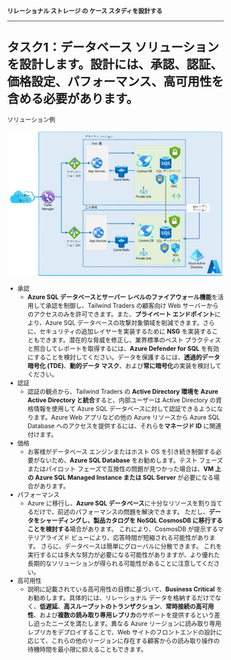 **リレーショナル ストレージ の ケース スタディを設計する**

***

# タスク1：データベース ソリューションを設計します。設計には、承認、認証、価格設定、パフォーマンス、高可用性を含める必要があります。

ソリューション例

![ソリューション例](media/04-01.png)

- 承認
  - **Azure SQL データベースとサーバー レベルのファイアウォール機能**を活用して承認を制御し、Tailwind Traders の顧客向け Web サーバーからのアクセスのみを許可できます。また、**プライベート エンドポイント**により、Azure SQL データベースの攻撃対象領域を削減できます。さらに、セキュリティの追加レイヤーを実装するために **NSG** を実装することもできます。潜在的な脅威を修正し、業界標準のベスト プラクティスと照合してレポートを取得するには、**Azure Defender for SQL** を有効にすることを検討してください。データを保護するには、**透過的データ暗号化 (TDE)**、**動的データ マスク**、および**常に暗号化**の実装を検討してください。
- 認証
  - 認証の観点から、Tailwind Traders の **Active Directory 環境を Azure Active Directory と統合**すると、内部ユーザーは Active Directory の資格情報を使用して Azure SQL データベースに対して認証できるようになります。Azure Web アプリなどの他の Azure リソースから Azure SQL Database へのアクセスを提供するには、それらを**マネージド ID** に関連付けます。
- 価格
  - お客様がデータベース エンジンまたはホスト OS を引き続き制御する必要がないため、**Azure SQL Database** をお勧めします。テスト フェーズまたはパイロット フェーズで互換性の問題が見つかった場合は、**VM 上の Azure SQL Managed Instance または SQL Server** が必要になる場合があります。
- パフォーマンス
  - Azure に移行し、**Azure SQL データベース**に十分なリソースを割り当てるだけで、前述のパフォーマンスの問題を解決できます。 ただし、**データをシャーディングし、製品カタログを NoSQL CosmosDB に移行することを検討する**場合があります。 これにより、CosmosDB が提示するマテリアライズド ビューにより、応答時間が短縮される可能性があります。 さらに、データベースは簡単にグローバルに分散できます。 これを実行するには多大な努力が必要になる可能性がありますが、より優れた長期的なソリューションが得られる可能性があることに注意してください。
-  高可用性
   - 説明に記載されている高可用性の目標に基づいて、**Business Critical** をお勧めします。具体的には、リレーショナル データを格納するだけでなく、**低遅延**、**高スループットのトランザクション**、**常時接続の高可用性**、および**複数の読み取り専用レプリカ**のサポートを提供するという差し迫ったニーズを満たします。異なる Azure リージョンに読み取り専用レプリカをデプロイすることで、Web サイトのフロントエンドの設計に応じて、これらの他のリージョンに存在する顧客からの読み取り操作の待機時間を最小限に抑えることもできます。